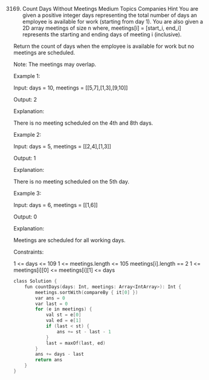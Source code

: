 3169. Count Days Without Meetings
Medium
Topics
Companies
Hint
You are given a positive integer days representing the total number of days an employee is available for work (starting from day 1). You are also given a 2D array meetings of size n where, meetings[i] = [start_i, end_i] represents the starting and ending days of meeting i (inclusive).

Return the count of days when the employee is available for work but no meetings are scheduled.

Note: The meetings may overlap.

 

Example 1:

Input: days = 10, meetings = [[5,7],[1,3],[9,10]]

Output: 2

Explanation:

There is no meeting scheduled on the 4th and 8th days.

Example 2:

Input: days = 5, meetings = [[2,4],[1,3]]

Output: 1

Explanation:

There is no meeting scheduled on the 5th day.

Example 3:

Input: days = 6, meetings = [[1,6]]

Output: 0

Explanation:

Meetings are scheduled for all working days.

 

Constraints:

1 <= days <= 109
1 <= meetings.length <= 105
meetings[i].length == 2
1 <= meetings[i][0] <= meetings[i][1] <= days

```c
class Solution {
    fun countDays(days: Int, meetings: Array<IntArray>): Int {
        meetings.sortWith(compareBy { it[0] })
        var ans = 0
        var last = 0
        for (e in meetings) {
            val st = e[0]
            val ed = e[1]
            if (last < st) {
                ans += st - last - 1
            }
            last = maxOf(last, ed)
        }
        ans += days - last
        return ans
    }
}
```
